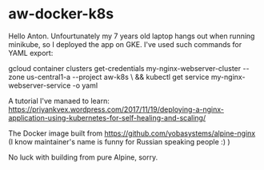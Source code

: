 # aw-docker-k8s

Hello Anton. Unfourtunately my 7 years old laptop hangs out when running minikube, so I deployed the app on GKE. I've used such commands for YAML export:

gcloud container clusters get-credentials my-nginx-webserver-cluster --zone us-central1-a --project aw-k8s \ 
&& kubectl get service my-nginx-webserver-service -o yaml

A tutorial I've manaed to learn:
https://priyankvex.wordpress.com/2017/11/19/deploying-a-nginx-application-using-kubernetes-for-self-healing-and-scaling/

The Docker image built from https://github.com/yobasystems/alpine-nginx (I know maintainer's name is funny for Russian speaking people :) )

No luck with building from pure Alpine, sorry.
